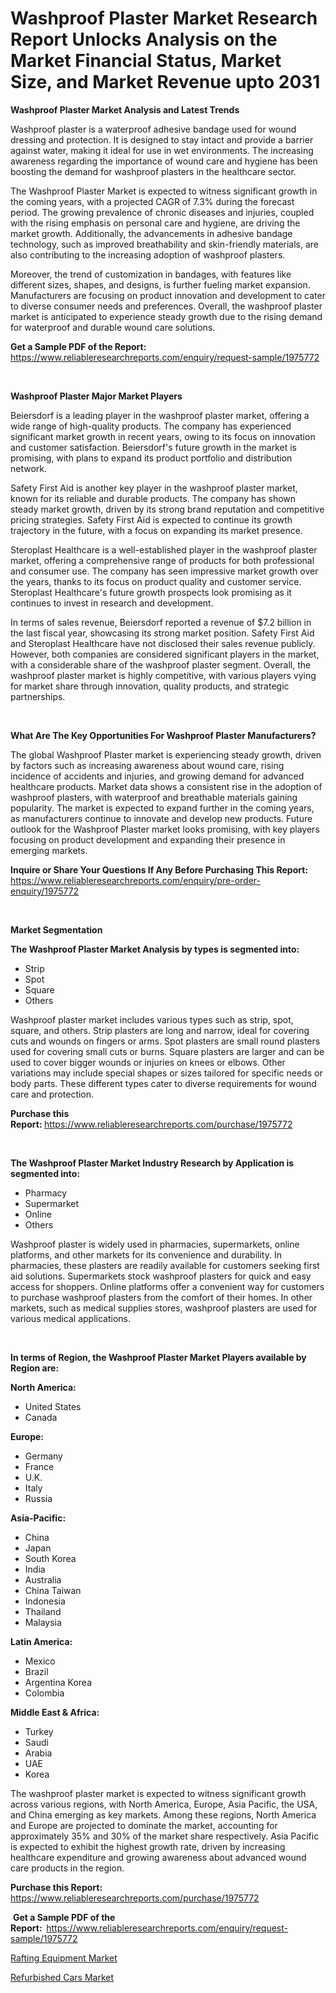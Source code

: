<p><h1>Washproof Plaster Market Research Report Unlocks Analysis on the Market Financial Status, Market Size, and Market Revenue upto 2031</h1></p><p><strong>Washproof Plaster Market Analysis and Latest Trends</strong></p>
<p><p>Washproof plaster is a waterproof adhesive bandage used for wound dressing and protection. It is designed to stay intact and provide a barrier against water, making it ideal for use in wet environments. The increasing awareness regarding the importance of wound care and hygiene has been boosting the demand for washproof plasters in the healthcare sector.</p><p>The Washproof Plaster Market is expected to witness significant growth in the coming years, with a projected CAGR of 7.3% during the forecast period. The growing prevalence of chronic diseases and injuries, coupled with the rising emphasis on personal care and hygiene, are driving the market growth. Additionally, the advancements in adhesive bandage technology, such as improved breathability and skin-friendly materials, are also contributing to the increasing adoption of washproof plasters.</p><p>Moreover, the trend of customization in bandages, with features like different sizes, shapes, and designs, is further fueling market expansion. Manufacturers are focusing on product innovation and development to cater to diverse consumer needs and preferences. Overall, the washproof plaster market is anticipated to experience steady growth due to the rising demand for waterproof and durable wound care solutions.</p></p>
<p><strong>Get a Sample PDF of the Report:&nbsp;</strong> <a href="https://www.reliableresearchreports.com/enquiry/request-sample/1975772">https://www.reliableresearchreports.com/enquiry/request-sample/1975772</a></p>
<p>&nbsp;</p>
<p><strong>Washproof Plaster Major Market Players</strong></p>
<p><p>Beiersdorf is a leading player in the washproof plaster market, offering a wide range of high-quality products. The company has experienced significant market growth in recent years, owing to its focus on innovation and customer satisfaction. Beiersdorf's future growth in the market is promising, with plans to expand its product portfolio and distribution network.</p><p>Safety First Aid is another key player in the washproof plaster market, known for its reliable and durable products. The company has shown steady market growth, driven by its strong brand reputation and competitive pricing strategies. Safety First Aid is expected to continue its growth trajectory in the future, with a focus on expanding its market presence.</p><p>Steroplast Healthcare is a well-established player in the washproof plaster market, offering a comprehensive range of products for both professional and consumer use. The company has seen impressive market growth over the years, thanks to its focus on product quality and customer service. Steroplast Healthcare's future growth prospects look promising as it continues to invest in research and development.</p><p>In terms of sales revenue, Beiersdorf reported a revenue of $7.2 billion in the last fiscal year, showcasing its strong market position. Safety First Aid and Steroplast Healthcare have not disclosed their sales revenue publicly. However, both companies are considered significant players in the market, with a considerable share of the washproof plaster segment. Overall, the washproof plaster market is highly competitive, with various players vying for market share through innovation, quality products, and strategic partnerships.</p></p>
<p>&nbsp;</p>
<p><strong>What Are The Key Opportunities For Washproof Plaster Manufacturers?</strong></p>
<p><p>The global Washproof Plaster market is experiencing steady growth, driven by factors such as increasing awareness about wound care, rising incidence of accidents and injuries, and growing demand for advanced healthcare products. Market data shows a consistent rise in the adoption of washproof plasters, with waterproof and breathable materials gaining popularity. The market is expected to expand further in the coming years, as manufacturers continue to innovate and develop new products. Future outlook for the Washproof Plaster market looks promising, with key players focusing on product development and expanding their presence in emerging markets.</p></p>
<p><strong>Inquire or Share Your Questions If Any Before Purchasing This Report:</strong> <a href="https://www.reliableresearchreports.com/enquiry/pre-order-enquiry/1975772">https://www.reliableresearchreports.com/enquiry/pre-order-enquiry/1975772</a></p>
<p>&nbsp;</p>
<p><strong>Market Segmentation</strong></p>
<p><strong>The Washproof Plaster Market Analysis by types is segmented into:</strong></p>
<p><ul><li>Strip</li><li>Spot</li><li>Square</li><li>Others</li></ul></p>
<p><p>Washproof plaster market includes various types such as strip, spot, square, and others. Strip plasters are long and narrow, ideal for covering cuts and wounds on fingers or arms. Spot plasters are small round plasters used for covering small cuts or burns. Square plasters are larger and can be used to cover bigger wounds or injuries on knees or elbows. Other variations may include special shapes or sizes tailored for specific needs or body parts. These different types cater to diverse requirements for wound care and protection.</p></p>
<p><strong>Purchase this Report:&nbsp;</strong><a href="https://www.reliableresearchreports.com/purchase/1975772">https://www.reliableresearchreports.com/purchase/1975772</a></p>
<p>&nbsp;</p>
<p><strong>The Washproof Plaster Market Industry Research by Application is segmented into:</strong></p>
<p><ul><li>Pharmacy</li><li>Supermarket</li><li>Online</li><li>Others</li></ul></p>
<p><p>Washproof plaster is widely used in pharmacies, supermarkets, online platforms, and other markets for its convenience and durability. In pharmacies, these plasters are readily available for customers seeking first aid solutions. Supermarkets stock washproof plasters for quick and easy access for shoppers. Online platforms offer a convenient way for customers to purchase washproof plasters from the comfort of their homes. In other markets, such as medical supplies stores, washproof plasters are used for various medical applications.</p></p>
<p>&nbsp;</p>
<p><strong>In terms of Region, the Washproof Plaster Market Players available by Region are:</strong></p>
<p>
    <p> <strong> North America: </strong>
        <ul>
            <li>United States</li>
            <li>Canada</li>
        </ul>
        </p> 
    <p> <strong> Europe: </strong>
        <ul>
            <li>Germany</li>
            <li>France</li>
            <li>U.K.</li>
            <li>Italy</li>
            <li>Russia</li>
        </ul>
        </p> 
    <p> <strong> Asia-Pacific: </strong>
        <ul>
            <li>China</li>
            <li>Japan</li>
            <li>South Korea</li>
            <li>India</li>
            <li>Australia</li>
            <li>China Taiwan</li>
            <li>Indonesia</li>
            <li>Thailand</li>
            <li>Malaysia</li>
        </ul>
        </p> 
    <p> <strong> Latin America: </strong>
        <ul>
            <li>Mexico</li>
            <li>Brazil</li>
            <li>Argentina Korea</li>
            <li>Colombia</li>
        </ul>
        </p> 
    <p> <strong> Middle East & Africa: </strong>
        <ul>
            <li>Turkey</li>
            <li>Saudi</li>
            <li>Arabia</li>
            <li>UAE</li>
            <li>Korea</li>
        </ul>
    </p>
    </p>
<p><p>The washproof plaster market is expected to witness significant growth across various regions, with North America, Europe, Asia Pacific, the USA, and China emerging as key markets. Among these regions, North America and Europe are projected to dominate the market, accounting for approximately 35% and 30% of the market share respectively. Asia Pacific is expected to exhibit the highest growth rate, driven by increasing healthcare expenditure and growing awareness about advanced wound care products in the region.</p></p>
<p><strong>Purchase this Report: </strong><a href="https://www.reliableresearchreports.com/purchase/1975772">https://www.reliableresearchreports.com/purchase/1975772</a></p>
<p>&nbsp;<strong>Get a Sample PDF of the Report:&nbsp;&nbsp;</strong><a href="https://www.reliableresearchreports.com/enquiry/request-sample/1975772">https://www.reliableresearchreports.com/enquiry/request-sample/1975772</a></p>
<p><strong></strong></p>
<p><p><a href="https://military-diascia-e68.notion.site/Rafting-Equipment-Market-Size-and-Examines-its-Market-Scope-with-a-Primary-Focus-on-Growth-Opportu-4c895ee904164344a5d9ef8872ffc6c9">Rafting Equipment Market</a></p><p><a href="https://sudsy-motorcycle-bbc.notion.site/Refurbished-Cars-Market-Research-Report-Provides-Critical-Insights-that-can-help-Shape-Business-Deve-f642ebb5e9ec482597491c52dae43a22">Refurbished Cars Market</a></p></p>